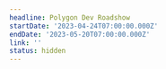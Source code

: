 ```yaml
---
headline: Polygon Dev Roadshow
startDate: '2023-04-24T07:00:00.000Z'
endDate: '2023-05-20T07:00:00.000Z'
link: ''
status: hidden
---
```


